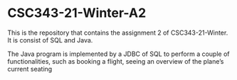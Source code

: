# CSC343-21-Winter-A2
This is the repository that contains the assignment 2 of CSC343-21-Winter. It is consist of SQL and Java.

The Java program is implemented by a JDBC of SQL to perform a couple of functionalities, such as booking a flight, seeing an overview of the plane’s current seating
